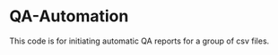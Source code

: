 QA-Automation
=============

This code is for initiating automatic QA reports for a group of csv files.
